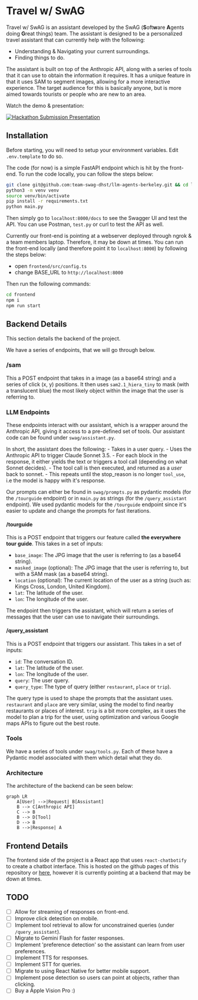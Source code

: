 # Travel w/ SwAG 

Travel w/ SwAG is an assistant developed by the SwAG (**S**oft**w**are **A**gents doing **G**reat things) team. The assistant is designed to be a personalized travel assistant that can currently help with the following:

- Understanding & Navigating your current surroundings.
- Finding things to do.

The assistant is built on top of the Anthropic API, along with a series of tools that it can use to obtain the information it requires. It has a unique feature in that it uses SAM to segment images, allowing for a more interactive experience. The target audience for this is basically anyone, but is more aimed towards tourists or people who are new to an area.

Watch the demo & presentation:

[![Hackathon Submission Presentation](....)](.....)

## Installation 

Before starting, you will need to setup your environment variables. Edit `.env.template` to do so.

The code (for now) is a simple FastAPI endpoint which is hit by the front-end. To run the code locally, you can follow the steps below:

```bash
git clone git@github.com:team-swag-dhst/llm-agents-berkeley.git && cd llm-agents-berkeley
python3 -m venv venv
source venv/bin/activate
pip install -r requirements.txt
python main.py
```

Then simply go to `localhost:8000/docs` to see the Swagger UI and test the API. You can use Postman, `test.py` or curl to test the API as well.


Currently our front-end is pointing at a webserver deployed through ngrok & a team members laptop. Therefore, it may be down at times. You can run the front-end locally (and therefore point it to `localhost:8000`) by following the steps below:

- open `frontend/src/config.ts`
- change BASE_URL to `http://localhost:8000`

Then run the following commands:

```bash
cd frontend
npm i
npm run start
```

## Backend Details

This section details the backend of the project.

We have a series of endpoints, that we will go through below.

### /sam

This a POST endpoint that takes in a image (as a base64 string) and a series of click (x, y) positions. It then uses `sam2.1_hiera_tiny` to mask (with a translucent blue) the most likely object within the image that the user is referring to.

### LLM Endpoints

These endpoints interact with our assistant, which is a wrapper around the Anthropic API, giving it access to a pre-defined set of tools. Our assistant code can be found under `swag/assistant.py`.

In short, the assistant does the following:
     - Takes in a user query.
     - Uses the Anthropic API to trigger Claude Sonnet 3.5.
     - For each block in the response, it either yields the text or triggers a tool call (depending on what Sonnet decides).
     - The tool call is then executed, and returned as a *user* back to sonnet.
     - This repeats until the stop_reason is no longer `tool_use`, i.e the model is happy with it's response.

Our prompts can either be found in `swag/prompts.py` as pydantic models (for the `/tourguide` endpoint) or in `main.py` as strings (for the `/query_assistant` endpoint). We used pydantic models for the `/tourguide` endpoint since it's easier to update and change the prompts for fast iterations.

#### /tourguide

This is a POST endpoint that triggers our feature called **the everywhere tour guide**. This takes in a set of inputs:

- `base_image`: The JPG image that the user is referring to (as a base64 string).
- `masked_image` (optional): The JPG image that the user is referring to, but with a SAM mask (as a base64 string).
- `location` (optional): The current location of the user as a string (such as: Kings Cross, London, United Kingdom).
- `lat`: The latitude of the user.
- `lon`: The longitude of the user.

The endpoint then triggers the assistant, which will return a series of messages that the user can use to navigate their surroundings.

#### /query_assistant

This is a POST endpoint that triggers our assistant. This takes in a set of inputs:

- `id`: The conversation ID.
- `lat`: The latitude of the user.
- `lon`: The longitude of the user.
- `query`: The user query.
- `query_type`: The type of query (either `restaurant`, `place` or `trip`).

The query type is used to shape the prompts that the assistant uses. `restaurant` and `place` are very similar, using the model to find nearby restaurants or places of interest. `trip` is a bit more complex, as it uses the model to plan a trip for the user, using optimization and various Google maps APIs to figure out the best route.

### Tools

We have a series of tools under `swag/tools.py`. Each of these have a Pydantic model associated with them which detail what they do. 

### Architecture

The architecture of the backend can be seen below:

```mermaid
graph LR
    A[User] -->|Request| B[Assistant]
    B --> C[Anthropic API]
    C --> B
    B --> D[Tool]
    D --> B
    B -->|Response| A
```

## Frontend Details

The frontend side of the project is a React app that uses `react-chatbotify` to create a chatbot interface. This is hosted on the github pages of this repository or [here](https://team-swag-dhst.github.io/llm-agents-berkeley/), however it is currently pointing at a backend that may be down at times.

## TODO

- [ ] Allow for streaming of responses on front-end.
- [ ] Improve click detection on mobile.
- [ ] Implement tool retrieval to allow for unconstrained queries (under `/query_assistant`).
- [ ] Migrate to Gemini Flash for faster responses.
- [ ] Implement 'preference detection' so the assistant can learn from user preferences.
- [ ] Implement TTS for responses.
- [ ] Implement STT for queries.
- [ ] Migrate to using React Native for better mobile support.
- [ ] Implement pose detection so users can point at objects, rather than clicking.
- [ ] Buy a Apple Vision Pro :)
